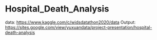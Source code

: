 # Hospital_Death_Analysis

data: https://www.kaggle.com/c/widsdatathon2020/data
Output: https://sites.google.com/view/yuxuandata/project-presentation/hospital-death-analysis
